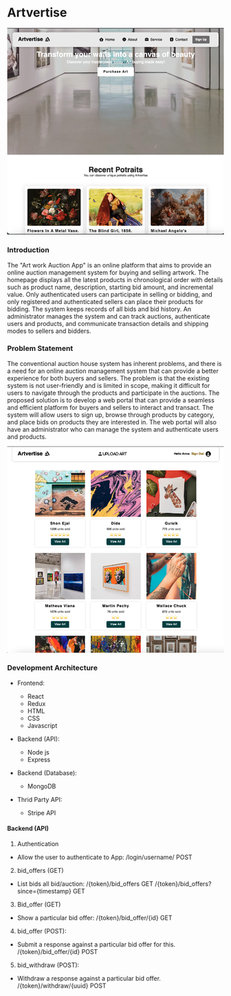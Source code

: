 # Artvertise

![HOME PAGE](./artvertise/src/images/homepage.png)

### Introduction

The "Art work Auction App" is an online platform that aims to provide an online auction management system for buying and selling artwork. The homepage displays all the latest products in chronological order with details such as product name, description, starting bid amount, and incremental value. Only authenticated users can participate in selling or bidding, and only registered and authenticated sellers can place their products for bidding. The system keeps records of all bids and bid history. An administrator manages the system and can track auctions, authenticate users and products, and communicate transaction details and shipping modes to sellers and bidders.

### Problem Statement

The conventional auction house system has inherent problems, and there is a need for an online auction management system that can provide a better experience for both buyers and sellers. The problem is that the existing system is not user-friendly and is limited in scope, making it difficult for users to navigate through the products and participate in the auctions. The proposed solution is to develop a web portal that can provide a seamless and efficient platform for buyers and sellers to interact and transact. The system will allow users to sign up, browse through products by category, and place bids on products they are interested in. The web portal will also have an administrator who can manage the system and authenticate users and products.

![Banner Image](./artvertise/src/images/artuploaded.png)

### Development Architecture

- Frontend:

  - React
  - Redux
  - HTML
  - CSS
  - Javascript

- Backend (API):

  - Node js
  - Express

- Backend (Database):

  - MongoDB

- Thrid Party API:
  - Stripe API

#### Backend (API)

1. Authentication

- Allow the user to authenticate to App: /login/username/ POST

2. bid_offers (GET)

- List bids all bid/auction:
  /{token}/bid_offers GET
  /{token}/bid_offers?since={timestamp} GET

3. Bid_offer (GET)

- Show a particular bid offer:
  /{token}/bid_offer/{id} GET

4. bid_offer (POST):

- Submit a response against a particular bid offer for this.
  /{token}/bid_offer/{id} POST

5. bid_withdraw (POST):

- Withdraw a response against a particular bid offer.
  /{token}/withdraw/{uuid} POST
